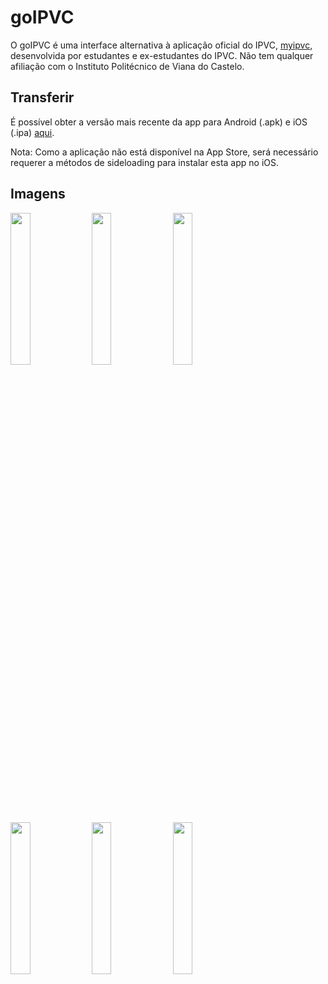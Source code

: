 # goIPVC

O goIPVC é uma interface alternativa à aplicação oficial do IPVC, [myipvc](https://play.google.com/store/apps/details?id=app.ipvc.pt),
desenvolvida por estudantes e ex-estudantes do IPVC. Não tem qualquer afiliação 
com o Instituto Politécnico de Viana do Castelo.

## Transferir

É possível obter a versão mais recente da app para Android (.apk) e iOS (.ipa) [aqui](https://github.com/ei-estg/goipvc/releases/latest).

Nota: Como a aplicação não está disponível na App Store, será necessário requerer a métodos de sideloading para instalar esta app no iOS.

## Imagens

<img src="https://github.com/ei-estg/goipvc/assets/59509896/cca57ea0-5837-4f40-84d7-ca4f77fbf42d" width=25% height=25%>
<img src="https://github.com/ei-estg/goipvc/assets/59509896/a4bfd4a0-7eb5-4be6-a939-ee10a4a0ad39" width=25% height=25%>
<img src="https://github.com/ei-estg/goipvc/assets/59509896/d899344d-179d-4c91-92c1-648a06511b0c" width=25% height=25%>
<img src="https://github.com/ei-estg/goipvc/assets/59509896/f63b6e16-4388-4fa7-b26f-5139a78fcdeb" width=25% height=25%>
<img src="https://github.com/ei-estg/goipvc/assets/59509896/c6eb8d95-309e-4f2a-ba50-d455195fa372" width=25% height=25%>
<img src="https://github.com/ei-estg/goipvc/assets/59509896/5825c923-7e26-4b9a-b253-1b906c9ec7ee" width=25% height=25%>
